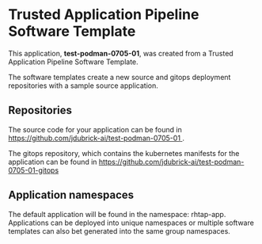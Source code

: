 # Trusted Application Pipeline Software Template

This application, **test-podman-0705-01**, was created from a Trusted Application Pipeline Software Template.

The software templates create a new source and gitops deployment repositories with a sample source application. 

## Repositories

The source code for your application can be found in [https://github.com/jdubrick-ai/test-podman-0705-01 ](https://github.com/jdubrick-ai/test-podman-0705-01 ).
 
The gitops repository, which contains the kubernetes manifests for the application can be found in 
[https://github.com/jdubrick-ai/test-podman-0705-01-gitops ](https://github.com/jdubrick-ai/test-podman-0705-01-gitops ) 

## Application namespaces 

The default application will be found in the namespace: rhtap-app. Applications can be deployed into unique namespaces or multiple software templates can also bet generated into the same group namespaces.  